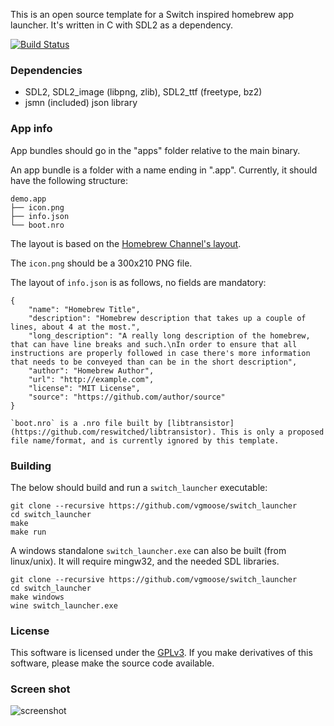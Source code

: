 This is an open source template for a Switch inspired homebrew app launcher.  It's written in C with SDL2 as a dependency.

[![Build Status](https://travis-ci.org/vgmoose/switch_launcher.svg?branch=master)](https://travis-ci.org/vgmoose/switch_launcher)

### Dependencies
- SDL2, SDL2_image (libpng, zlib), SDL2_ttf (freetype, bz2)
- jsmn (included) json library

### App info
App bundles should go in the "apps" folder relative to the main binary.

An app bundle is a folder with a name ending in ".app". Currently, it should have the following structure:
```
demo.app
├── icon.png
├── info.json
└── boot.nro
```

The layout is based on the [Homebrew Channel's layout](http://wiibrew.org/wiki/Homebrew_Channel#Configuring_Applications).

The `icon.png` should be a 300x210 PNG file.

The layout of `info.json` is as follows, no fields are mandatory:
```
{
	"name": "Homebrew Title",
	"description": "Homebrew description that takes up a couple of lines, about 4 at the most.",
	"long_description": "A really long description of the homebrew, that can have line breaks and such.\nIn order to ensure that all instructions are properly followed in case there's more information that needs to be conveyed than can be in the short description",
	"author": "Homebrew Author",
	"url": "http://example.com",
	"license": "MIT License",
	"source": "https://github.com/author/source"
}

`boot.nro` is a .nro file built by [libtransistor](https://github.com/reswitched/libtransistor). This is only a proposed file name/format, and is currently ignored by this template.
```

### Building
The below should build and run a `switch_launcher` executable:
```
git clone --recursive https://github.com/vgmoose/switch_launcher
cd switch_launcher
make
make run
```

A windows standalone `switch_launcher.exe` can also be built (from linux/unix). It will require mingw32, and the needed SDL libraries.
```
git clone --recursive https://github.com/vgmoose/switch_launcher
cd switch_launcher
make windows
wine switch_launcher.exe
```

### License
This software is licensed under the [GPLv3](https://www.gnu.org/licenses/gpl-3.0.en.html). If you make derivatives of this software, please make the source code available.

### Screen shot
![screenshot](https://i.imgur.com/nshBeDX.png)

